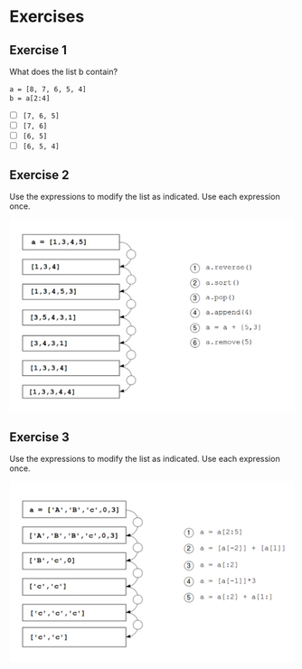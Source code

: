 
# Exercises

## Exercise 1

What does the list b contain?

    a = [8, 7, 6, 5, 4]
    b = a[2:4]

- [ ] `[7, 6, 5]`
- [ ] `[7, 6]`
- [ ] `[6, 5]`
- [ ] `[6, 5, 4]`

## Exercise 2

Use the expressions to modify the list as indicated. Use each expression once.

![list funcs exercise2](../exercises/list_funcs2.png)


## Exercise 3

Use the expressions to modify the list as indicated. Use each expression once.

![list funcs exercise1](../exercises/list_funcs1.png)
